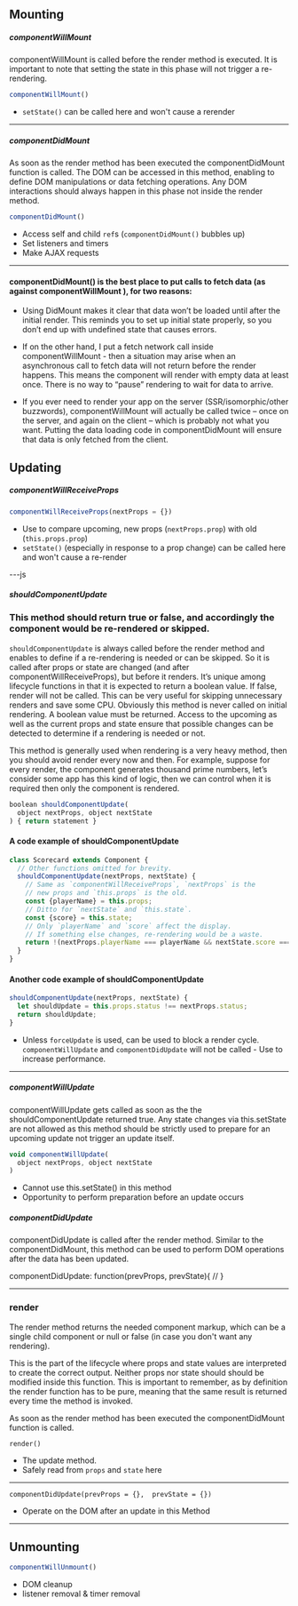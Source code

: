 ## Mounting

##### componentWillMount

componentWillMount is called before the render method is executed. It is important to note that setting the state in this phase will not trigger a re-rendering.
```js
componentWillMount()
```
- `setState()` can be called here and won't cause a rerender

---

##### componentDidMount

As soon as the render method has been executed the componentDidMount function is called. The DOM can be accessed in this method, enabling to define DOM manipulations or data fetching operations. Any DOM interactions should always happen in this phase not inside the render method.

```js
componentDidMount()
```
- Access self and child `ref`s (`componentDidMount()` bubbles up)
- Set listeners and timers
- Make AJAX requests

---

 #### componentDidMount() is the best place to put calls to fetch data (as against componentWillMount ), for two reasons:

  - Using DidMount makes it clear that data won’t be loaded until after the initial render. This reminds you to set up initial state properly, so you don’t end up with undefined state that causes errors.
  - If on the other hand, I put a fetch network call inside componentWillMount - then a situation may arise when an asynchronous call to fetch data will not return before the render happens. This means the component will render with empty data at least once. There is no way to “pause” rendering to wait for data to arrive.

 - If you ever need to render your app on the server (SSR/isomorphic/other buzzwords), componentWillMount will actually be called twice – once on the server, and again on the client – which is probably not what you want. Putting the data loading code in componentDidMount will ensure that data is only fetched from the client.


## Updating

##### componentWillReceiveProps

```js
componentWillReceiveProps(nextProps = {})
```
- Use to compare upcoming, new props (`nextProps.prop`) with old (`this.props.prop`)
- `setState()` (especially in response to a prop change) can be called here and won't cause a re-render

---js

##### shouldComponentUpdate

 ### This method should return true or false, and accordingly the component would be re-rendered or skipped.

``shouldComponentUpdate`` is always called before the render method and enables to define if a re-rendering is needed or can be skipped. So it is called after props or state are changed (and after componentWillReceiveProps), but before it renders. It’s unique among lifecycle functions in that it is expected to return a boolean value. If false, render will not be called. This can be very useful for skipping unnecessary renders and save some CPU.
Obviously this method is never called on initial rendering. A boolean value must be returned. Access to the upcoming as well as the current props and state ensure that possible changes can be detected to determine if a rendering is needed or not.

This method is generally used when rendering is a very heavy method, then you should avoid render every now and then. For example, suppose for every render, the component generates thousand prime numbers, let’s consider some app has this kind of logic, then we can control when it is required then only the component is rendered.


```js
boolean shouldComponentUpdate(
  object nextProps, object nextState
) { return statement }
```

#### A code example of shouldComponentUpdate

```js
class Scorecard extends Component {
  // Other functions omitted for brevity.
  shouldComponentUpdate(nextProps, nextState) {
    // Same as `componentWillReceiveProps`, `nextProps` is the
    // new props and `this.props` is the old.
    const {playerName} = this.props;
    // Ditto for `nextState` and `this.state`.
    const {score} = this.state;
    // Only `playerName` and `score` affect the display.
    // If something else changes, re-rendering would be a waste.
    return !(nextProps.playerName === playerName && nextState.score === score);
  }
}
```

#### Another code example of shouldComponentUpdate

```js
shouldComponentUpdate(nextProps, nextState) {
  let shouldUpdate = this.props.status !== nextProps.status;
  return shouldUpdate;
}

```

- Unless `forceUpdate` is used, can be used to block a render cycle. `componentWillUpdate` and `componentDidUpdate` will not be called - Use to increase performance.

---

##### componentWillUpdate

componentWillUpdate gets called as soon as the the shouldComponentUpdate returned true. Any state changes via this.setState are not allowed as this method should be strictly used to prepare for an upcoming update not trigger an update itself.

```js
void componentWillUpdate(
  object nextProps, object nextState
)
```

- Cannot use this.setState() in this method
- Opportunity to perform preparation before an update occurs


##### componentDidUpdate

componentDidUpdate is called after the render method. Similar to the componentDidMount, this method can be used to perform DOM operations after the data has been updated.

componentDidUpdate: function(prevProps, prevState){
    //
}

---

### render

The render method returns the needed component markup, which can be a single child component or null or false (in case you don't want any rendering).

This is the part of the lifecycle where props and state values are interpreted to create the correct output. Neither props nor state should should be modified inside this function. This is important to remember, as by definition the render function has to be pure, meaning that the same result is returned every time the method is invoked.

As soon as the render method has been executed the componentDidMount function is called.

```
render()
```

- The update method.
- Safely read from `props` and `state` here

---



```
componentDidUpdate(prevProps = {},  prevState = {})
```

- Operate on the DOM after an update in this Method

---

## Unmounting

```js
componentWillUnmount()
```
- DOM cleanup
- listener removal & timer removal

